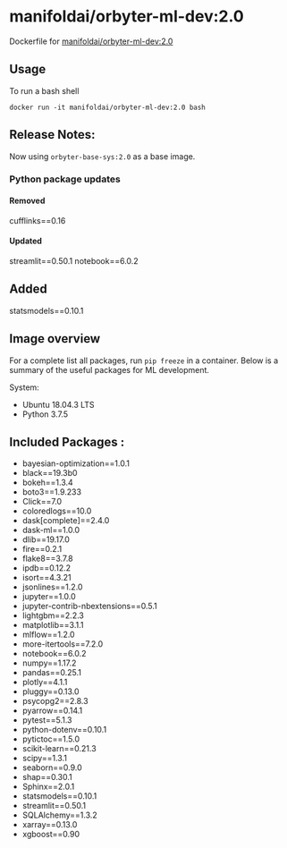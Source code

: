 # manifoldai/orbyter-ml-dev:2.0

Dockerfile for [manifoldai/orbyter-ml-dev:2.0](https://hub.docker.com/r/manifoldai/orbyter-ml-dev)

## Usage

To run a bash shell

`
docker run -it manifoldai/orbyter-ml-dev:2.0 bash
`

## Release Notes:

Now using `orbyter-base-sys:2.0` as a base image. 

### Python package updates

#### Removed

cufflinks==0.16

#### Updated

streamlit==0.50.1
notebook==6.0.2

## Added

statsmodels==0.10.1

## Image overview

For a complete list all packages, run `pip freeze` in a container. Below is a summary of
the useful packages for ML development.

System:

* Ubuntu 18.04.3 LTS
* Python 3.7.5

## Included Packages :

* bayesian-optimization==1.0.1
* black==19.3b0
* bokeh==1.3.4
* boto3==1.9.233
* Click==7.0
* coloredlogs==10.0
* dask[complete]==2.4.0
* dask-ml==1.0.0
* dlib==19.17.0
* fire==0.2.1
* flake8==3.7.8
* ipdb==0.12.2
* isort==4.3.21
* jsonlines==1.2.0
* jupyter==1.0.0
* jupyter-contrib-nbextensions==0.5.1
* lightgbm==2.2.3
* matplotlib==3.1.1
* mlflow==1.2.0
* more-itertools==7.2.0
* notebook==6.0.2
* numpy==1.17.2
* pandas==0.25.1
* plotly==4.1.1
* pluggy==0.13.0
* psycopg2==2.8.3
* pyarrow==0.14.1
* pytest==5.1.3
* python-dotenv==0.10.1
* pytictoc==1.5.0
* scikit-learn==0.21.3
* scipy==1.3.1
* seaborn==0.9.0
* shap==0.30.1
* Sphinx==2.0.1
* statsmodels==0.10.1
* streamlit==0.50.1
* SQLAlchemy==1.3.2
* xarray==0.13.0
* xgboost==0.90
